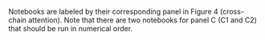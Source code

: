 Notebooks are labeled by their corresponding panel in Figure 4 (cross-chain attention). Note that there are two notebooks for panel C (C1 and C2) that should be run in numerical order.